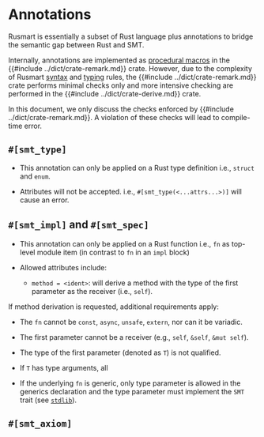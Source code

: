 # Annotations

Rusmart is essentially a subset of Rust language plus annotations
to bridge the semantic gap between Rust and SMT.

Internally, annotations are implemented
as [procedural macros](https://doc.rust-lang.org/reference/procedural-macros.html)
in the {{#include ../dict/crate-remark.md}} crate.
However,
due to the complexity of Rusmart [syntax](syntax.md) and [typing](typing.md) rules,
the {{#include ../dict/crate-remark.md}} crate performs minimal checks only and
more intensive checking are performed in the {{#include ../dict/crate-derive.md}} crate.

In this document,
we only discuss the checks enforced by {{#include ../dict/crate-remark.md}}.
A violation of these checks will lead to compile-time error.

## `#[smt_type]`

- This annotation can only be applied on a Rust type definition
  i.e., `struct` and `enum`.

- Attributes will not be accepted.
  i.e., `#[smt_type(<...attrs...>)]` will cause an error.

## `#[smt_impl]` and `#[smt_spec]`

- This annotation can only be applied on a Rust function
  i.e., `fn` as top-level module item
  (in contrast to `fn` in an `impl` block)

- Allowed attributes include:
    - `method = <ident>`: will derive a method
      with the type of the first parameter as the receiver (i.e., `self`).

If method derivation is requested,
additional requirements apply:

- The `fn` cannot be `const`, `async`, `unsafe`, `extern`,
  nor can it be variadic.

- The first parameter cannot be a receiver
  (e.g., `self`, `&self`, `&mut self`).

- The type of the first parameter (denoted as `T`) is not qualified.

- If `T` has type arguments, all <TODO>

- If the underlying `fn` is generic,
  only type parameter is allowed in the generics declaration and
  the type parameter must implement the `SMT` trait (see [`stdlib`](stdlib.md)).

## `#[smt_axiom]`
